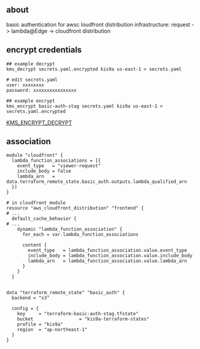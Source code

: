 ## about

basic authentication for awsc loudfront distribution
infrastructure: request -> lambda@Edge -> cloudfront distribution

## encrypt credentials

```
## example decrypt
kms_decrypt secrets.yaml.encrypted kis9a us-east-1 > secrets.yaml

# edit secrets.yaml
user: xxxxxxxx
password: xxxxxxxxxxxxxxxx

## example encrypt
kms_encrypt basic-auth-stag secrets.yaml kis9a us-east-1 > secrets.yaml.encrypted
```

[KMS_ENCRYPT_DECRYPT](../DOCS/KMS_ENCRYPT_DECRYPT.MD)

## association

```
module "cloudfront" {
  lambda_function_associations = [{
    event_type   = "viewer-request"
    include_body = false
    lambda_arn   = data.terraform_remote_state.basic_auth.outputs.lambda_qualified_arn
  }]
}

# in cloudfront module
resource "aws_cloudfront_distribution" "frontend" {
# ...
  default_cache_behavior {
# ...
    dynamic "lambda_function_association" {
      for_each = var.lambda_function_associations

      content {
        event_type   = lambda_function_association.value.event_type
        include_body = lambda_function_association.value.include_body
        lambda_arn   = lambda_function_association.value.lambda_arn
      }
    }
  }


data "terraform_remote_state" "basic_auth" {
  backend = "s3"

  config = {
    key     = "terraform-basic-auth-stag.tfstate"
    bucket                 = "kis9a-terraform-states"
    profile = "kis9a"
    region  = "ap-northeast-1"
  }
}
```
